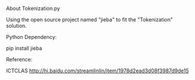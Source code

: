 About Tokenization.py

Using the open source project named "jieba" to fit the "Tokenization" solution.

Python Dependency:

pip install jieba

Reference:

ICTCLAS http://hi.baidu.com/streamlinlin/item/1978d2ead3d08f3987d9de15